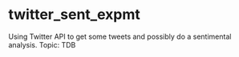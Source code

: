 # twitter_sent_expmt

Using Twitter API to get some tweets and possibly do a sentimental analysis.
Topic: TDB
